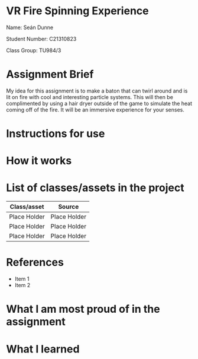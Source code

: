﻿
# VR Fire Spinning Experience

Name: Seán Dunne

Student Number: C21310823

Class Group: TU984/3

# Assignment Brief
My idea for this assignment is to make a baton that can twirl around and is lit on fire with cool and interesting particle systems. This will then be complimented by using a hair dryer outside of the game to simulate the heat coming off of the fire. It will be an immersive experience for your senses.

# Instructions for use

# How it works

# List of classes/assets in the project

| Class/asset | Source |
|-----------|-----------|
| Place Holder | Place Holder  |
| Place Holder  | Place Holder  |
| Place Holder  | Place Holder  |

# References
* Item 1
* Item 2

# What I am most proud of in the assignment

# What I learned
